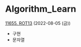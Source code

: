 # Algorithm_Learn
[11655. ROT13](https://www.acmicpc.net/problem/11655) (2022-08-05 (금))
- 구현
- 문자열
